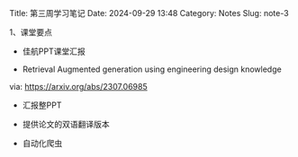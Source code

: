 Title: 第三周学习笔记
Date: 2024-09-29 13:48
Category: Notes
Slug: note-3

1、课堂要点

- 佳航PPT课堂汇报

- Retrieval Augmented generation using engineering design knowledge

via: https://arxiv.org/abs/2307.06985

- 汇报整PPT

- 提供论文的双语翻译版本

- 自动化爬虫